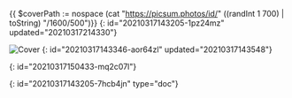 {{ $coverPath := nospace (cat "https://picsum.photos/id/" ((randInt 1 700) | toString) "/1600/500")}}
{: id="20210317143205-1pz24mz" updated="20210317214330"}

![Cover]({{$coverPath}})
{: id="20210317143346-aor64zl" updated="20210317143548"}

{: id="20210317150433-mq2c07l"}


{: id="20210317143205-7hcb4jn" type="doc"}
